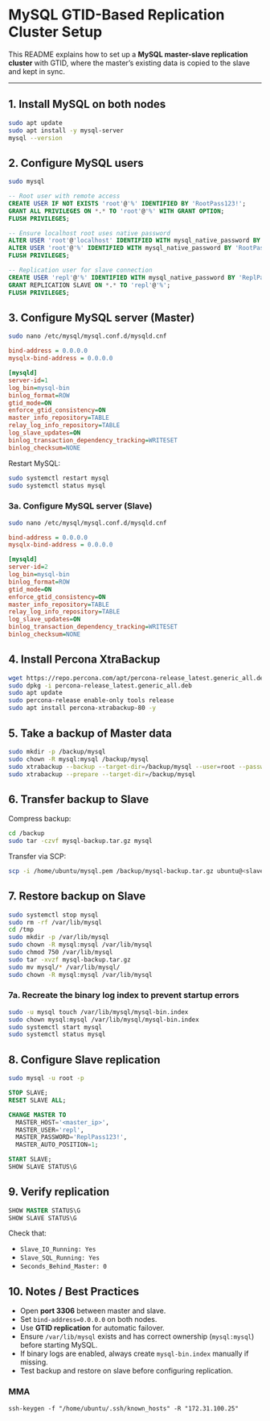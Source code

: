 # MySQL GTID-Based Replication Cluster Setup

This README explains how to set up a **MySQL master-slave replication cluster** with GTID, where the master’s existing data is copied to the slave and kept in sync.

---

## 1. Install MySQL on both nodes

```bash
sudo apt update
sudo apt install -y mysql-server
mysql --version
```

## 2. Configure MySQL users

```bash
sudo mysql
```

```sql
-- Root user with remote access
CREATE USER IF NOT EXISTS 'root'@'%' IDENTIFIED BY 'RootPass123!';
GRANT ALL PRIVILEGES ON *.* TO 'root'@'%' WITH GRANT OPTION;
FLUSH PRIVILEGES;

-- Ensure localhost root uses native password
ALTER USER 'root'@'localhost' IDENTIFIED WITH mysql_native_password BY 'RootPass123!';
ALTER USER 'root'@'%' IDENTIFIED WITH mysql_native_password BY 'RootPass123!';
FLUSH PRIVILEGES;

-- Replication user for slave connection
CREATE USER 'repl'@'%' IDENTIFIED WITH mysql_native_password BY 'ReplPass123!';
GRANT REPLICATION SLAVE ON *.* TO 'repl'@'%';
FLUSH PRIVILEGES;
```

## 3. Configure MySQL server (Master)

```bash
sudo nano /etc/mysql/mysql.conf.d/mysqld.cnf
```

```ini
bind-address = 0.0.0.0
mysqlx-bind-address = 0.0.0.0

[mysqld]
server-id=1
log_bin=mysql-bin
binlog_format=ROW
gtid_mode=ON
enforce_gtid_consistency=ON
master_info_repository=TABLE
relay_log_info_repository=TABLE
log_slave_updates=ON
binlog_transaction_dependency_tracking=WRITESET
binlog_checksum=NONE
```

Restart MySQL:

```bash
sudo systemctl restart mysql
sudo systemctl status mysql
```

### 3a. Configure MySQL server (Slave)

```bash
sudo nano /etc/mysql/mysql.conf.d/mysqld.cnf
```

```ini
bind-address = 0.0.0.0
mysqlx-bind-address = 0.0.0.0

[mysqld]
server-id=2
log_bin=mysql-bin
binlog_format=ROW
gtid_mode=ON
enforce_gtid_consistency=ON
master_info_repository=TABLE
relay_log_info_repository=TABLE
log_slave_updates=ON
binlog_transaction_dependency_tracking=WRITESET
binlog_checksum=NONE
```

## 4. Install Percona XtraBackup

```bash
wget https://repo.percona.com/apt/percona-release_latest.generic_all.deb
sudo dpkg -i percona-release_latest.generic_all.deb
sudo apt update
sudo percona-release enable-only tools release
sudo apt install percona-xtrabackup-80 -y
```

## 5. Take a backup of Master data

```bash
sudo mkdir -p /backup/mysql
sudo chown -R mysql:mysql /backup/mysql
sudo xtrabackup --backup --target-dir=/backup/mysql --user=root --password='RootPass123!'
sudo xtrabackup --prepare --target-dir=/backup/mysql
```

## 6. Transfer backup to Slave

Compress backup:

```bash
cd /backup
sudo tar -czvf mysql-backup.tar.gz mysql
```

Transfer via SCP:

```bash
scp -i /home/ubuntu/mysql.pem /backup/mysql-backup.tar.gz ubuntu@<slave_ip>:/tmp/
```

## 7. Restore backup on Slave

```bash
sudo systemctl stop mysql
sudo rm -rf /var/lib/mysql
cd /tmp
sudo mkdir -p /var/lib/mysql
sudo chown -R mysql:mysql /var/lib/mysql
sudo chmod 750 /var/lib/mysql
sudo tar -xvzf mysql-backup.tar.gz
sudo mv mysql/* /var/lib/mysql/
sudo chown -R mysql:mysql /var/lib/mysql
```

### 7a. Recreate the binary log index to prevent startup errors

```bash
sudo -u mysql touch /var/lib/mysql/mysql-bin.index
sudo chown mysql:mysql /var/lib/mysql/mysql-bin.index
sudo systemctl start mysql
sudo systemctl status mysql
```

## 8. Configure Slave replication

```bash
sudo mysql -u root -p
```

```sql
STOP SLAVE;
RESET SLAVE ALL;

CHANGE MASTER TO
  MASTER_HOST='<master_ip>',
  MASTER_USER='repl',
  MASTER_PASSWORD='ReplPass123!',
  MASTER_AUTO_POSITION=1;

START SLAVE;
SHOW SLAVE STATUS\G
```

## 9. Verify replication

```sql
SHOW MASTER STATUS\G
SHOW SLAVE STATUS\G
```

Check that:

* `Slave_IO_Running: Yes`
* `Slave_SQL_Running: Yes`
* `Seconds_Behind_Master: 0`

## 10. Notes / Best Practices

* Open **port 3306** between master and slave.
* Set `bind-address=0.0.0.0` on both nodes.
* Use **GTID replication** for automatic failover.
* Ensure `/var/lib/mysql` exists and has correct ownership (`mysql:mysql`) before starting MySQL.
* If binary logs are enabled, always create `mysql-bin.index` manually if missing.
* Test backup and restore on slave before configuring replication.

### MMA
```
ssh-keygen -f "/home/ubuntu/.ssh/known_hosts" -R "172.31.100.25"

```
